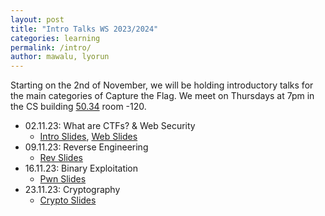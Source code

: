 ```yaml
---
layout: post
title: "Intro Talks WS 2023/2024"
categories: learning
permalink: /intro/
author: mawalu, lyorun
---
```


Starting on the 2nd of November, we will be holding introductory talks for the main categories of Capture the Flag.
We meet on Thursdays at 7pm in the CS building [50.34](https://www.kit.edu/campusplan/) room -120.

 * 02.11.23: What are CTFs? & Web Security
    * [Intro Slides](/talks/2023-11-02-intro/slides.pdf), [Web Slides](/talks/2023-11-02-webintro/slides.pdf)
 * 09.11.23: Reverse Engineering
    * [Rev Slides](/talks/2023-11-09-revintro/slides.pdf)
 * 16.11.23: Binary Exploitation
    * [Pwn Slides](/talks/2023-11-16-pwnintro/slides.pdf)
 * 23.11.23: Cryptography
    * [Crypto Slides](/talks/2023-11-23-cryptointro/slides.pdf)
